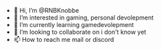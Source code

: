 - 👋 Hi, I’m @RNBKnobbe
- 👀 I’m interested in gaming, personal devolepment
- 🌱 I’m currently learning gamedevolepment
- 💞️ I’m looking to collaborate on i don't know yet
- 📫 How to reach me mail or discord

<!---
RNBKnobbe/RNBKnobbe is a ✨ special ✨ repository because its `README.md` (this file) appears on your GitHub profile.
You can click the Preview link to take a look at your changes.
--->
